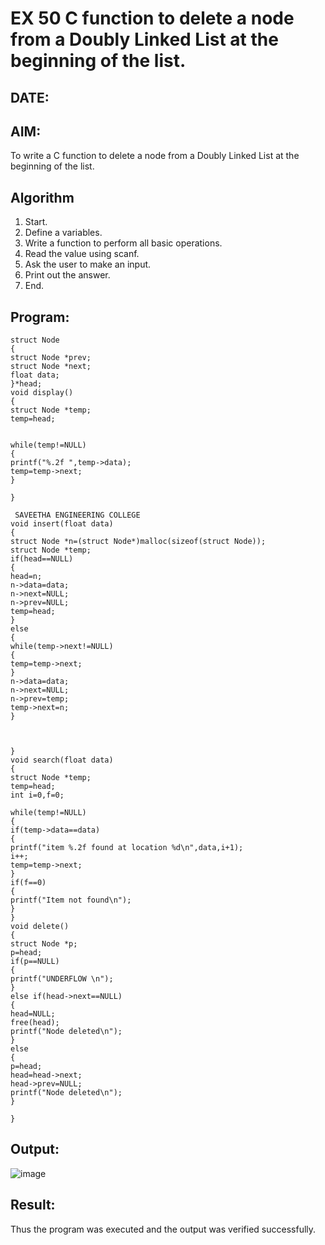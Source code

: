 # EX 50 C function to delete a node from a Doubly Linked List at the beginning of the list.
## DATE:
## AIM:
To write a C function to delete a node from a Doubly Linked List at the beginning of the list.

## Algorithm
1. Start. 
2. Define a variables. 
3. Write a function to perform all basic operations. 
4. Read the value using scanf. 
5. Ask the user to make an input. 
6. Print out the answer. 
7. End.   

## Program:
```
struct Node 
{ 
struct Node *prev; 
struct Node *next; 
float data; 
}*head; 
void display() 
{ 
struct Node *temp; 
temp=head; 
 
 
while(temp!=NULL) 
{ 
printf("%.2f ",temp->data); 
temp=temp->next; 
} 
 
} 
 
 SAVEETHA ENGINEERING COLLEGE  
void insert(float data) 
{ 
struct Node *n=(struct Node*)malloc(sizeof(struct Node)); 
struct Node *temp; 
if(head==NULL) 
{ 
head=n; 
n->data=data; 
n->next=NULL; 
n->prev=NULL; 
temp=head; 
} 
else 
{ 
while(temp->next!=NULL) 
{ 
temp=temp->next; 
} 
n->data=data; 
n->next=NULL; 
n->prev=temp; 
temp->next=n; 
} 
 
 
 
} 
void search(float data) 
{ 
struct Node *temp; 
temp=head; 
int i=0,f=0; 
 
while(temp!=NULL) 
{ 
if(temp->data==data) 
{ 
printf("item %.2f found at location %d\n",data,i+1);  
i++; 
temp=temp->next; 
} 
if(f==0) 
{ 
printf("Item not found\n"); 
} 
} 
void delete() 
{ 
struct Node *p; 
p=head; 
if(p==NULL) 
{ 
printf("UNDERFLOW \n"); 
} 
else if(head->next==NULL) 
{ 
head=NULL; 
free(head); 
printf("Node deleted\n"); 
} 
else 
{ 
p=head; 
head=head->next; 
head->prev=NULL; 
printf("Node deleted\n"); 
} 
 
}
```

## Output:
![image](https://github.com/user-attachments/assets/f6186ab1-5325-4a0c-9be1-96ef08646704)


## Result:
Thus the program was executed and the output was verified successfully.
